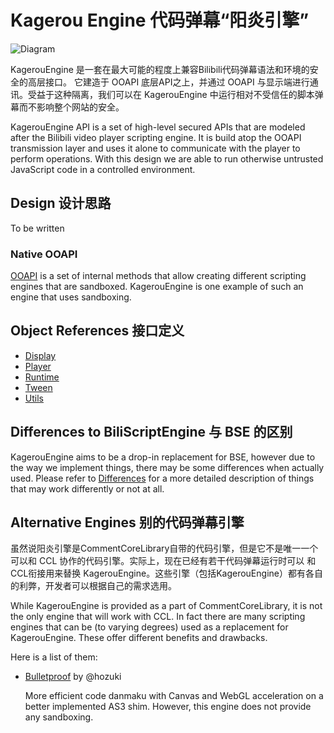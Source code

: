# Kagerou Engine 代码弹幕“阳炎引擎”

![Diagram](Scripting-Diagram.png?raw=true)

KagerouEngine 是一套在最大可能的程度上兼容Bilibili代码弹幕语法和环境的安全的高层接口。
它建造于 OOAPI 底层API之上，并通过 OOAPI 与显示端进行通讯。受益于这种隔离，我们可以在 
KagerouEngine 中运行相对不受信任的脚本弹幕而不影响整个网站的安全。

KagerouEngine API is a set of high-level secured APIs that are modeled after
the Bilibili video player scripting engine. It is build atop the OOAPI 
transmission layer and uses it alone to communicate with the player to perform
operations. With this design we are able to run otherwise untrusted JavaScript
code in a controlled environment.

## Design 设计思路

To be written

### Native OOAPI
[OOAPI](OOAPI.md) is a set of internal methods that allow creating different
scripting engines that are sandboxed. KagerouEngine is one example of such
an engine that uses sandboxing.


## Object References 接口定义
- [Display](Display/)
- [Player](Player/)
- [Runtime](Runtime/)
- [Tween](Tween/)
- [Utils](Utils/)

## Differences to BiliScriptEngine 与 BSE 的区别

KagerouEngine aims to be a drop-in replacement for BSE, however due to the way we implement things, there may be some
differences when actually used. Please refer to [Differences](Differences.md) for a more detailed description of things
that may work differently or not at all.

## Alternative Engines 别的代码弹幕引擎
虽然说阳炎引擎是CommentCoreLibrary自带的代码引擎，但是它不是唯一一个可以和 CCL 协作的代码引擎。实际上，现在已经有若干代码弹幕运行时可以
和CCL衔接用来替换 KagerouEngine。这些引擎（包括KagerouEngine）都有各自的利弊，开发者可以根据自己的需求选用。

While KagerouEngine is provided as a part of CommentCoreLibrary, it is not the only engine that will work with CCL. In
fact there are many scripting engines that can be (to varying degrees) used as a replacement for KagerouEngine. These
offer different benefits and drawbacks.

Here is a list of them:

- [Bulletproof](https://github.com/hozuki/Bulletproof) by @hozuki
    
    More efficient code danmaku with Canvas and WebGL acceleration on a better implemented AS3 shim. However, this
    engine does not provide any sandboxing.
